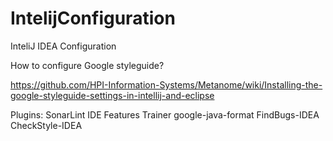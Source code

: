 # IntelijConfiguration
InteliJ IDEA Configuration

How to configure Google styleguide?

https://github.com/HPI-Information-Systems/Metanome/wiki/Installing-the-google-styleguide-settings-in-intellij-and-eclipse

Plugins:
SonarLint
IDE Features Trainer
google-java-format
FindBugs-IDEA
CheckStyle-IDEA
